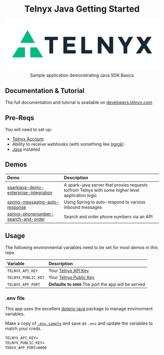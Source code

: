 <div align="center">

# Telnyx Java Getting Started

![Telnyx](logo-dark.png)

Sample application demonstrating Java SDK Basics

</div>

## Documentation & Tutorial

The full documentation and tutorial is available on [developers.telnyx.com](https://developers.telnyx.com/docs/v2/call-control/tutorials/conferencing-demo?lang=php&utm_source=referral&utm_medium=github_referral&utm_campaign=cross-site-link)

## Pre-Reqs

You will need to set up:

* [Telnyx Account](https://telnyx.com/sign-up?utm_source=referral&utm_medium=github_referral&utm_campaign=cross-site-link)
* Ability to receive webhooks (with something like [ngrok](https://developers.telnyx.com/docs/v2/development/ngrok?utm_source=referral&utm_medium=github_referral&utm_campaign=cross-site-link))
* [Java](https://developers.telnyx.com/docs/v2/development/dev-env-setup?lang=java&utm_source=referral&utm_medium=github_referral&utm_campaign=cross-site-link) installed

## Demos

| Demo                                                                             | Description                                                                                       |
|:---------------------------------------------------------------------------------|:--------------------------------------------------------------------------------------------------|
| [sparkjava-demo-enterprise-integration](./sparkjava-demo-enterprise-integration) | A spark-java server that proxies requests to/from Telnyx with some higher level application logic |
| [spring-messaging-auto-response](./spring-messaging-auto-response)               | Using Spring to auto-respond to various inbound messages                                          |
| [spring-phonenumber-search-and-order](./spring-phonenumber-search-and-order)     | Search and order phone numbers via an API                                                         |

## Usage

The following environmental variables need to be set for most demos in this repo

| Variable            | Description                                                                                                                                              |
|:--------------------|:---------------------------------------------------------------------------------------------------------------------------------------------------------|
| `TELNYX_API_KEY`    | Your [Telnyx API Key](https://portal.telnyx.com/#/app/api-keys?utm_source=referral&utm_medium=github_referral&utm_campaign=cross-site-link)              |
| `TELNYX_PUBLIC_KEY` | Your [Telnyx Public Key](https://portal.telnyx.com/#/app/account/public-key?utm_source=referral&utm_medium=github_referral&utm_campaign=cross-site-link) |
| `TELNYX_APP_PORT`   | **Defaults to `8000`** The port the app will be served                                                                                                   |

### .env file

This app uses the excellent [dotenv-java](https://github.com/cdimascio/dotenv-java) package to manage environment variables.

Make a copy of [`.env.sample`](./.env.sample) and save as `.env` and update the variables to match your creds.

```
TELNYX_API_KEY=
TELNYX_PUBLIC_KEY=
TENYX_APP_PORT=8000
```
